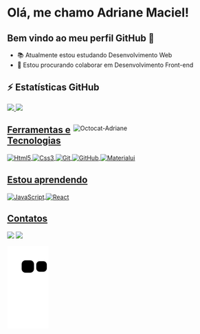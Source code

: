 # Olá, me chamo Adriane Maciel! 
## Bem vindo ao meu perfil GitHub 👋

- :books: Atualmente estou estudando Desenvolvimento Web
- :handshake: Estou procurando colaborar em Desenvolvimento Front-end

## :zap: Estatísticas GitHub
<div>
  <a href="https://github.com/adrianemaciel">
  <img height="160em" src="https://github-readme-stats.vercel.app/api/top-langs/?username=adrianemaciel&layout=compact&langs_count=7&theme=moltack" />
  <img height="160em" src="https://github-readme-stats.vercel.app/api?username=adrianemaciel&show_icons=true&theme=moltack&include_all_commits=true&count_private=true" />
  </div>

<img align="right" width="350px" alt="Octocat-Adriane" src="https://i.postimg.cc/26HV8Q4L/octocat-1664567542809.png" />

## Ferramentas e Tecnologias
<div>
 
  <img align="center" alt="Html5" width="40" height="40" src="https://cdn.jsdelivr.net/gh/devicons/devicon/icons/html5/html5-original.svg" /> 
  <img align="center" alt="Css3" width="40" height="40" src="https://cdn.jsdelivr.net/gh/devicons/devicon/icons/css3/css3-original.svg" /> 
  <img align="center" alt="Git" width="40" height="40" src="https://cdn.jsdelivr.net/gh/devicons/devicon/icons/git/git-original.svg" /> 
  <img align="center" alt="GitHub" width="40" height="40" src="https://cdn.jsdelivr.net/gh/devicons/devicon/icons/github/github-original.svg" />
  <img align="center" alt="Materialui" width="40" height="40" src="https://cdn.jsdelivr.net/gh/devicons/devicon/icons/materialui/materialui-original.svg" />
          
</div>
          
## Estou aprendendo
<div>
  <img align="center" alt="JavaScript" width="40" height="40" src="https://cdn.jsdelivr.net/gh/devicons/devicon/icons/javascript/javascript-original.svg" /> 
  <img align="center" alt="React" width="40" height="40" src="https://cdn.jsdelivr.net/gh/devicons/devicon/icons/react/react-original.svg" />
</div>

## Contatos
<div>
  <a href = "mailto:contato@adrianemaciel.developer"><img src="https://img.shields.io/badge/Gmail-D14836?style=for-the-badge&logo=gmail&logoColor=white" target="_blank"></a>
  <a href="https://www.linkedin.com/in/adrianemacieldeveloper" target="_blank"><img src="https://img.shields.io/badge/-LinkedIn-%230077B5?style=for-the-badge&logo=linkedin&logoColor=white" target="_blank"></a>
</div>
          
![Snake animation](https://github.com/adrianemaciel/adrianemaciel/blob/output/github-contribution-grid-snake.svg)
